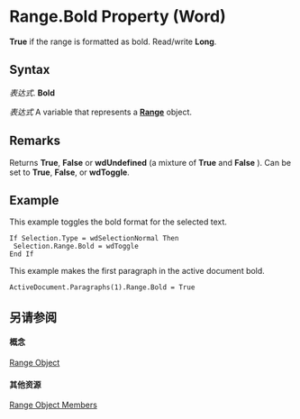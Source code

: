 
# Range.Bold Property (Word)

 **True** if the range is formatted as bold. Read/write **Long**.


## Syntax

 _表达式_. **Bold**

 _表达式_ A variable that represents a **[Range](15a7a1c4-5f3f-5b6e-60e9-29688de3f274.md)** object.


## Remarks

Returns  **True**, **False** or **wdUndefined** (a mixture of **True** and **False** ). Can be set to **True**, **False**, or **wdToggle**.


## Example

This example toggles the bold format for the selected text.


```
If Selection.Type = wdSelectionNormal Then 
 Selection.Range.Bold = wdToggle 
End If
```

This example makes the first paragraph in the active document bold.




```
ActiveDocument.Paragraphs(1).Range.Bold = True
```


## 另请参阅


#### 概念


[Range Object](15a7a1c4-5f3f-5b6e-60e9-29688de3f274.md)
#### 其他资源


[Range Object Members](http://msdn.microsoft.com/library/3c4a36d9-2a80-5aaf-827b-275a52bfa193%28Office.15%29.aspx)